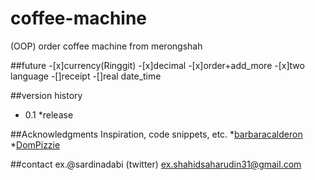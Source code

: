 # coffee-machine
(OOP) order coffee machine from merongshah

##future
-[x]currency(Ringgit)
-[x]decimal
-[x]order+add_more
-[x]two language
-[]receipt
-[]real date_time



##version history
* 0.1
  *release

##Acknowledgments
Inspiration, code snippets, etc.
*[barbaracalderon](https://github.com/barbaracalderon/oop-coffee-machine-project.git)
*[DomPizzie](https://gist.github.com/DomPizzie/7a5ff55ffa9081f2de27c315f5018afc)


##contact
ex.@sardinadabi (twitter)
ex.shahidsaharudin31@gmail.com

